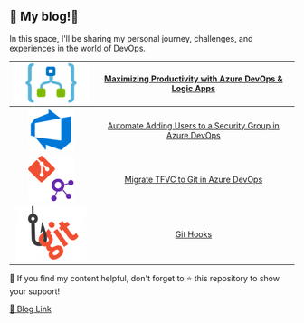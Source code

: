 ## 📝 My blog!🌟

In this space, I'll be sharing my personal journey, challenges, and experiences in the world of DevOps.

|![Logic App](./assets/images/readme/logic-app.png) |[Maximizing Productivity with Azure DevOps & Logic Apps](https://rehababotalep.github.io/2023/09/16/logic-apps.html)|
|:---:|:---:|
|![Azure DevOps](./assets/images/readme/azure-devops.png) |[Automate Adding Users to a Security Group in Azure DevOps](https://rehababotalep.github.io/2023/09/13/add-users-to-security-group.html)|
|![TFVC-Git](./assets/images/readme/tfvc-git.png) |[Migrate TFVC to Git in Azure DevOps](https://rehababotalep.github.io/2023/09/05/tfvc-to-git.html)|
|![Git Hooks](./assets/images/readme/git-hooks.png) |[Git Hooks](https://rehababotalep.github.io/2023/09/03/git-hooks.html)|

📌 If you find my content helpful, don't forget to ⭐ this repository to show your support!

[🔗 Blog Link](https://rehababotalep.github.io/)
